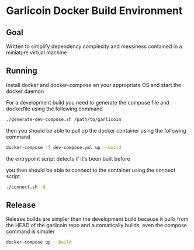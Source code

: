 # Garlicoin Docker Build Environment

## Goal

Written to simplify dependency complexity and messiness contained in a miniature virtual machine

## Running

Install docker and docker-compose on your appropriate OS and start the docker daemon

For a development build you need to generate the compose file and dockerfile using the following command

```bash
./generate-dev-compose.sh /path/to/garlicoin
```

then you should be able to pull up the docker container using the following command

```bash
docker-compose -f dev-compose.yml up --build
```

the entrypoint script detects if it's been built before

you then should be able to connect to the container using the connect script

```bash
./connect.sh -d
```

## Release

Release builds are simpler than the development build because it pulls from the HEAD of the garlicoin repo and automatically builds, even the compose command is simpler

```bash
docker-compose up --build
```